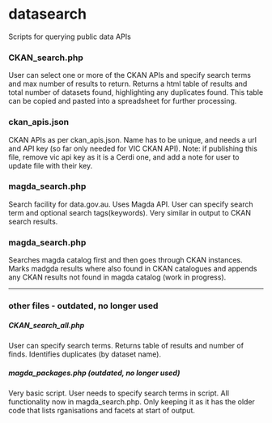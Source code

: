 # datasearch
Scripts for querying public data APIs


### CKAN_search.php
User can select one or more of the CKAN APIs and specify search terms and max number of results to return. Returns a html table of results and total number of datasets found, highlighting any duplicates found. This table can be copied and pasted into a spreadsheet for further processing. 


### ckan_apis.json
CKAN APIs as per ckan_apis.json. Name has to be unique, and needs a url and API key (so far only needed for VIC CKAN API).
Note: if publishing this file, remove vic api key as it is a Cerdi one, and add a note for user to update file with their key.


### magda_search.php
Search facility for data.gov.au. Uses Magda API. User can specify search term and optional search tags(keywords). Very similar in output to CKAN search results.


### magda_search.php
Searches magda catalog first and then goes through CKAN instances. Marks madgda results where also found in CKAN catalogues and appends any CKAN results not found in magda catalog (work in progress).

-------------------------

### other files - outdated, no longer used
##### CKAN_search_all.php 
User can specify search terms. Returns table of results and number of finds. Identifies duplicates (by dataset name). 

##### magda_packages.php (outdated, no longer used)
Very basic script. User needs to specify search terms in script. All functionality now in magda_search.php. Only keeping it as it has the older code that lists rganisations and facets at start of output.



